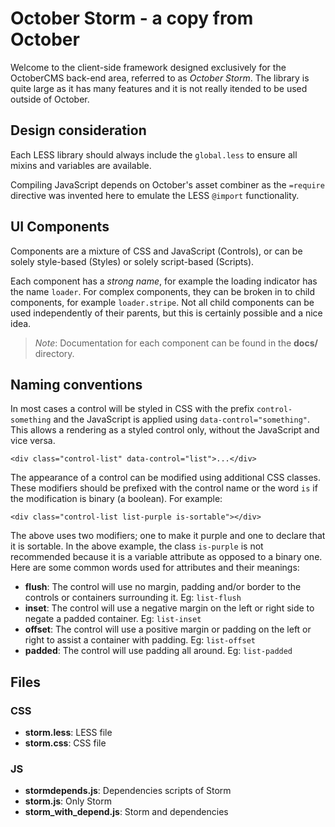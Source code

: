 # October Storm - a copy from October

Welcome to the client-side framework designed exclusively for the OctoberCMS back-end area, referred to as *October Storm*. The library is quite large as it has many features and it is not really itended to be used outside of October.

## Design consideration

Each LESS library should always include the `global.less` to ensure all mixins and variables are available.

Compiling JavaScript depends on October's asset combiner as the `=require` directive was invented here to emulate the LESS `@import` functionality.

## UI Components

Components are a mixture of CSS and JavaScript (Controls), or can be solely style-based (Styles) or solely script-based (Scripts).

Each component has a *strong name*, for example the loading indicator has the name `loader`. For complex components, they can be broken in to child components, for example `loader.stripe`. Not all child components can be used independently of their parents, but this is certainly possible and a nice idea.

> *Note*: Documentation for each component can be found in the **docs/** directory.

## Naming conventions

In most cases a control will be styled in CSS with the prefix `control-something` and the JavaScript is applied using `data-control="something"`. This allows a rendering as a styled control only, without the JavaScript and vice versa.

    <div class="control-list" data-control="list">...</div>

The appearance of a control can be modified using additional CSS classes. These modifiers should be prefixed with the control name or the word `is` if the modification is binary (a boolean). For example:

    <div class="control-list list-purple is-sortable"></div>

The above uses two modifiers; one to make it purple and one to declare that it is sortable. In the above example, the class `is-purple` is not recommended because it is a variable attribute as opposed to a binary one. Here are some common words used for attributes and their meanings:

- **flush**: The control will use no margin, padding and/or border to the controls or containers surrounding it. Eg: `list-flush`
- **inset**: The control will use a negative margin on the left or right side to negate a padded container. Eg: `list-inset`
- **offset**: The control will use a positive margin or padding on the left or right to assist a container with padding. Eg: `list-offset`
- **padded**: The control will use padding all around. Eg: `list-padded`


## Files

### CSS

 * **storm.less**: LESS file
 * **storm.css**: CSS file

### JS
 
* **stormdepends.js**: Dependencies scripts of Storm
* **storm.js**: Only Storm
* **storm_with_depend.js**: Storm and dependencies
